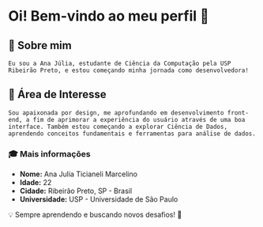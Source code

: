 # Oi! Bem-vindo ao meu perfil 👋 

## 🎯 Sobre mim
    Eu sou a Ana Júlia, estudante de Ciência da Computação pela USP Ribeirão Preto, e estou começando minha jornada como desenvolvedora! 

## 🚀 Área de Interesse
    Sou apaixonada por design, me aprofundando em desenvolvimento front-end, a fim de aprimorar a experiência do usuário através de uma boa interface. Também estou começando a explorar Ciência de Dados, aprendendo conceitos fundamentais e ferramentas para análise de dados.

### 🎓 Mais informações
- **Nome:** Ana Julia Ticianeli Marcelino
- **Idade:** 22
- **Cidade:** Ribeirão Preto, SP - Brasil
- **Universidade:** USP - Universidade de São Paulo

💡 Sempre aprendendo e buscando novos desafios! 🚀

